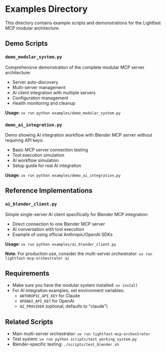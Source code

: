 # Examples Directory

This directory contains example scripts and demonstrations for the Lightfast MCP modular architecture.

## Demo Scripts

### `demo_modular_system.py`
Comprehensive demonstration of the complete modular MCP server architecture:
- Server auto-discovery
- Multi-server management  
- AI client integration with multiple servers
- Configuration management
- Health monitoring and cleanup

**Usage**: `uv run python examples/demo_modular_system.py`

### `demo_ai_integration.py`
Demo showing AI integration workflow with Blender MCP server without requiring API keys:
- Basic MCP server connection testing
- Tool execution simulation
- AI workflow simulation
- Setup guide for real AI integration

**Usage**: `uv run python examples/demo_ai_integration.py`

## Reference Implementations

### `ai_blender_client.py`
Simple single-server AI client specifically for Blender MCP integration:
- Direct connection to one Blender MCP server
- AI conversation with tool execution
- Example of using official Anthropic/OpenAI SDKs

**Usage**: `uv run python examples/ai_blender_client.py`

**Note**: For production use, consider the multi-server orchestrator: `uv run lightfast-mcp-orchestrator ai`

## Requirements

- Make sure you have the modular system installed: `uv install` 
- For AI integration examples, set environment variables:
  - `ANTHROPIC_API_KEY` for Claude
  - `OPENAI_API_KEY` for OpenAI
  - `AI_PROVIDER` (optional, defaults to "claude")

## Related Scripts

- Main multi-server orchestrator: `uv run lightfast-mcp-orchestrator`
- Test system: `uv run python scripts/test_working_system.py`
- Blender-specific testing: `./scripts/test_blender.sh` 